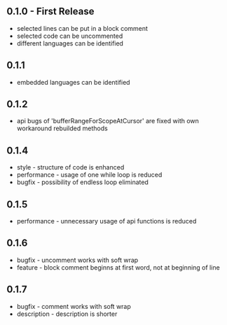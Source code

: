 ## 0.1.0 - First Release
* selected lines can be put in a block comment
* selected code can be uncommented
* different languages can be identified
## 0.1.1
* embedded languages can be identified
## 0.1.2
* api bugs of 'bufferRangeForScopeAtCursor' are fixed with own workaround rebuilded methods
## 0.1.4
* style - structure of code is enhanced
* performance - usage of one while loop is reduced
* bugfix - possibility of endless loop eliminated
## 0.1.5
* performance - unnecessary usage of api functions is reduced
## 0.1.6
* bugfix - uncomment works with soft wrap
* feature - block comment beginns at first word, not at beginning of line
## 0.1.7
* bugfix - comment works with soft wrap
* description - description is shorter
